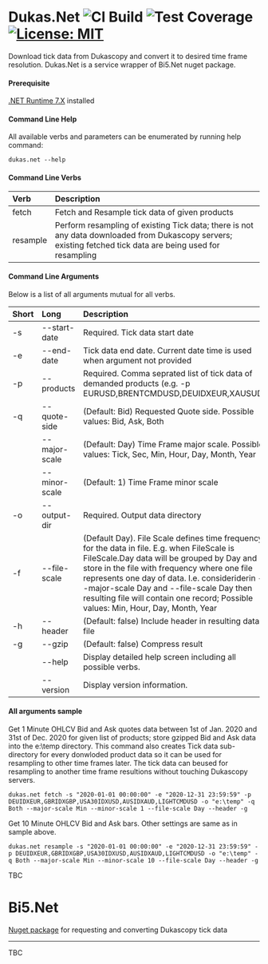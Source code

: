 # Dukas.Net  ![CI Build](https://github.com/tomas-rampas/Dukas.Net/actions/workflows/ci_build.yml/badge.svg) ![Test Coverage](https://img.shields.io/endpoint?url=https://gist.githubusercontent.com/tomas-rampas/240a53fad3b4d85a4f79ab772e84cb6a/raw/code-coverage.json) [![License: MIT](https://img.shields.io/badge/License-MIT-yellow.svg)](https://opensource.org/licenses/MIT)
Download tick data from Dukascopy and convert it to desired time frame resolution. Dukas.Net is a service wrapper of Bi5.Net nuget package.

#### Prerequisite
[.NET Runtime 7.X](https://dotnet.microsoft.com/en-us/download/dotnet/7.0) installed

#### Command Line Help

All available verbs and parameters can be enumerated by running help command: 

```
dukas.net --help
```

#### Command Line Verbs
|Verb | Description |
|:---|:---|
|fetch|Fetch and Resample tick data of given products|
|resample|Perform resampling of existing Tick data; there is not any data downloaded from Dukascopy servers; existing fetched tick data are being used for resampling |

#### Command Line Arguments
Below is a list of all arguments mutual for all verbs. 

|Short | Long | Description |
|:---|:---|:---|
|-s|--start-date|Required. Tick data start date|
|-e|--end-date|Tick data end date. Current date time is used when argument not provided|
|-p|--products|Required. Comma seprated list of tick data of demanded products (e.g. -p EURUSD,BRENTCMDUSD,DEUIDXEUR,XAUSUD)  |
|-q|--quote-side|(Default: Bid) Requested Quote side. Possible values: Bid, Ask, Both|
| |--major-scale|(Default: Day) Time Frame major scale. Possible values: Tick, Sec, Min, Hour, Day, Month, Year|
| |--minor-scale|(Default: 1) Time Frame minor scale|
|-o|--output-dir|Required. Output data directory|
|-f|--file-scale|(Default Day). File Scale defines time frequency for the data in file. E.g. when FileScale is FileScale.Day data will be grouped by Day and store in the file with frequency where one file represents one day of data. I.e. consideriderin --major-scale Day and --file-scale Day then resulting file will contain one record; Possible values: Min, Hour, Day, Month, Year |
|-h|--header|(Default: false) Include header in resulting data file|
|-g|--gzip|(Default: false) Compress result|
| |--help|Display detailed help screen including all possible verbs.|
| |--version|Display version information.|

#### All arguments sample

Get 1 Minute OHLCV Bid and Ask quotes data between 1st of Jan. 2020 and 31st of Dec. 2020 for given list of products; store gzipped Bid and Ask data into the e:\temp directory. 
This command also creates Tick data sub-directory for every donwloded product data so it can be used for resampling to other time frames later. The tick data can beused for resampling to another time frame resultions without touching Dukascopy servers.

```
dukas.net fetch -s "2020-01-01 00:00:00" -e "2020-12-31 23:59:59" -p DEUIDXEUR,GBRIDXGBP,USA30IDXUSD,AUSIDXAUD,LIGHTCMDUSD -o "e:\temp" -q Both --major-scale Min --minor-scale 1 --file-scale Day --header -g
```

Get 10 Minute OHLCV Bid and Ask bars. Other settings are same as in sample above. 
```
dukas.net resample -s "2020-01-01 00:00:00" -e "2020-12-31 23:59:59" -p DEUIDXEUR,GBRIDXGBP,USA30IDXUSD,AUSIDXAUD,LIGHTCMDUSD -o "e:\temp" -q Both --major-scale Min --minor-scale 10 --file-scale Day --header -g
```

TBC

# Bi5.Net
[Nuget package](https://www.nuget.org/packages/Bi5.Net/) for requesting and converting Dukascopy tick data 


-----------------------------
TBC
